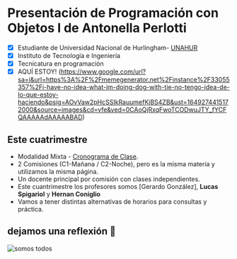 # Presentación de Programación con Objetos I de Antonella Perlotti
- [x] Estudiante de Universidad Nacional de Hurlingham- [UNAHUR](https://unahur.edu.ar)
- [x] Instituto de Tecnología e Ingeniería 
- [x] Tecnicatura en programación
- [x] AQUÍ ESTOY! (https://www.google.com/url?sa=i&url=https%3A%2F%2Fmemegenerator.net%2Finstance%2F33055357%2Fi-have-no-idea-what-im-doing-dog-with-tie-no-tengo-idea-de-lo-que-estoy-haciendo&psig=AOvVaw2pHcSSIkRauumefKjBS4ZB&ust=1649274415172000&source=images&cd=vfe&ved=0CAoQjRxqFwoTCODwuJTY_fYCFQAAAAAdAAAAABAD)

## Este cuatrimestre 
* Modalidad Mixta - [Cronograma de Clase](https://docs.google.com/spreadsheets/d/19FZB2t00NWQ7dwygWRktajAV2mjbeTOqePBJ9XRWacw/edit?usp=sharing). 
* 2 Comisiones (C1-Mañana / C2-Noche), pero es la misma materia y utilizamos la misma página.
* Un docente principal por comisión con clases independientes. 
* Este cuantrimestre los profesores somos [Gerardo González], **Lucas Spigariol** y **Hernan Coniglio**
* Vamos a tener distintas alternativas de horarios para consultas y práctica.

## dejamos una reflexión 🤪
![somos todos](https://github.com/obj1-unahur-2022s1/PresentacionPersonal/blob/main/meme.jpg)
